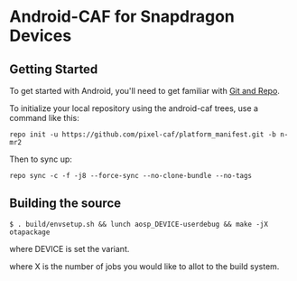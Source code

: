 Android-CAF for Snapdragon Devices
===========

Getting Started
---------------

To get started with Android, you'll need to get
familiar with [Git and Repo](http://source.android.com/source/using-repo.html).

To initialize your local repository using the android-caf trees, use a command like this:

    repo init -u https://github.com/pixel-caf/platform_manifest.git -b n-mr2

Then to sync up:

    repo sync -c -f -j8 --force-sync --no-clone-bundle --no-tags

Building the source
---------------

    $ . build/envsetup.sh && lunch aosp_DEVICE-userdebug && make -jX otapackage

where DEVICE is set the variant.

where X is the number of jobs you would like to allot to the build system.
